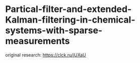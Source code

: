 # Partical-filter-and-extended-Kalman-filtering-in-chemical-systems-with-sparse-measurements
original research: https://clck.ru/jUXaU
